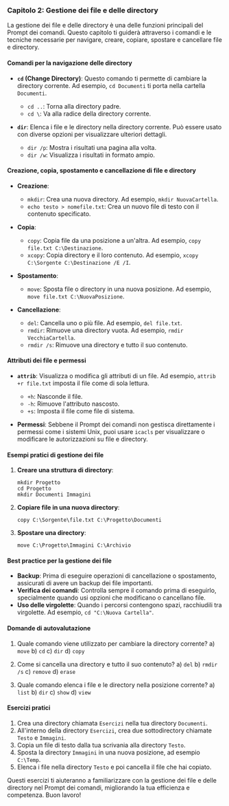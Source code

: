 ### Capitolo 2: Gestione dei file e delle directory

La gestione dei file e delle directory è una delle funzioni principali del Prompt dei comandi. Questo capitolo ti guiderà attraverso i comandi e le tecniche necessarie per navigare, creare, copiare, spostare e cancellare file e directory.

#### Comandi per la navigazione delle directory

- **`cd` (Change Directory)**: Questo comando ti permette di cambiare la directory corrente. Ad esempio, `cd Documenti` ti porta nella cartella `Documenti`.
  - `cd ..`: Torna alla directory padre.
  - `cd \`: Va alla radice della directory corrente.

- **`dir`**: Elenca i file e le directory nella directory corrente. Può essere usato con diverse opzioni per visualizzare ulteriori dettagli.
  - `dir /p`: Mostra i risultati una pagina alla volta.
  - `dir /w`: Visualizza i risultati in formato ampio.

#### Creazione, copia, spostamento e cancellazione di file e directory

- **Creazione**:
  - `mkdir`: Crea una nuova directory. Ad esempio, `mkdir NuovaCartella`.
  - `echo testo > nomefile.txt`: Crea un nuovo file di testo con il contenuto specificato.

- **Copia**:
  - `copy`: Copia file da una posizione a un'altra. Ad esempio, `copy file.txt C:\Destinazione`.
  - `xcopy`: Copia directory e il loro contenuto. Ad esempio, `xcopy C:\Sorgente C:\Destinazione /E /I`.

- **Spostamento**:
  - `move`: Sposta file o directory in una nuova posizione. Ad esempio, `move file.txt C:\NuovaPosizione`.

- **Cancellazione**:
  - `del`: Cancella uno o più file. Ad esempio, `del file.txt`.
  - `rmdir`: Rimuove una directory vuota. Ad esempio, `rmdir VecchiaCartella`.
  - `rmdir /s`: Rimuove una directory e tutto il suo contenuto.

#### Attributi dei file e permessi

- **`attrib`**: Visualizza o modifica gli attributi di un file. Ad esempio, `attrib +r file.txt` imposta il file come di sola lettura.
  - `+h`: Nasconde il file.
  - `-h`: Rimuove l'attributo nascosto.
  - `+s`: Imposta il file come file di sistema.

- **Permessi**: Sebbene il Prompt dei comandi non gestisca direttamente i permessi come i sistemi Unix, puoi usare `icacls` per visualizzare o modificare le autorizzazioni su file e directory.

#### Esempi pratici di gestione dei file

1. **Creare una struttura di directory**:
   ```shell
   mkdir Progetto
   cd Progetto
   mkdir Documenti Immagini
   ```

2. **Copiare file in una nuova directory**:
   ```shell
   copy C:\Sorgente\file.txt C:\Progetto\Documenti
   ```

3. **Spostare una directory**:
   ```shell
   move C:\Progetto\Immagini C:\Archivio
   ```

#### Best practice per la gestione dei file

- **Backup**: Prima di eseguire operazioni di cancellazione o spostamento, assicurati di avere un backup dei file importanti.
- **Verifica dei comandi**: Controlla sempre il comando prima di eseguirlo, specialmente quando usi opzioni che modificano o cancellano file.
- **Uso delle virgolette**: Quando i percorsi contengono spazi, racchiudili tra virgolette. Ad esempio, `cd "C:\Nuova Cartella"`.

#### Domande di autovalutazione

1. Quale comando viene utilizzato per cambiare la directory corrente?
   a) `move`
   b) `cd`
   c) `dir`
   d) `copy`

2. Come si cancella una directory e tutto il suo contenuto?
   a) `del`
   b) `rmdir /s`
   c) `remove`
   d) `erase`

3. Quale comando elenca i file e le directory nella posizione corrente?
   a) `list`
   b) `dir`
   c) `show`
   d) `view`

#### Esercizi pratici

1. Crea una directory chiamata `Esercizi` nella tua directory `Documenti`.
2. All'interno della directory `Esercizi`, crea due sottodirectory chiamate `Testo` e `Immagini`.
3. Copia un file di testo dalla tua scrivania alla directory `Testo`.
4. Sposta la directory `Immagini` in una nuova posizione, ad esempio `C:\Temp`.
5. Elenca i file nella directory `Testo` e poi cancella il file che hai copiato.

Questi esercizi ti aiuteranno a familiarizzare con la gestione dei file e delle directory nel Prompt dei comandi, migliorando la tua efficienza e competenza. Buon lavoro!